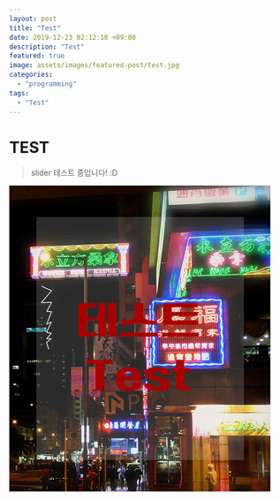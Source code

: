 ```yaml
---
layout: post
title: "Test"
date: 2019-12-23 02:12:10 +09:00
description: "Test"
featured: true
image: assets/images/featured-post/test.jpg
categories: 
  - "programming"
tags:
  - "Test"
---
```



TEST
======

> slider 테스트 중입니다! :D

![Test](./assets/images/featured-post/test.jpg "Test")